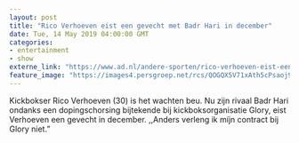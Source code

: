 ```yaml
---
layout: post
title: "Rico Verhoeven eist een gevecht met Badr Hari in december"
date: Tue, 14 May 2019 04:00:00 GMT
categories: 
- entertainment 
- show 
externe_link: "https://www.ad.nl/andere-sporten/rico-verhoeven-eist-een-gevecht-met-badr-hari-in-december~ad608099/"
feature_image: "https://images4.persgroep.net/rcs/QOGQX5V71xAth5cPsaoj9p3OEzg/diocontent/124694972/_fitwidth/400/?appId=21791a8992982cd8da851550a453bd7f&quality=0.7"
---
```


Kickbokser Rico Verhoeven (30) is het wachten beu. Nu zijn rivaal Badr Hari ondanks een dopingschorsing bijtekende bij kickboksorganisatie Glory, eist Verhoeven een gevecht in december. ,,Anders verleng ik míjn contract bij Glory niet.”
